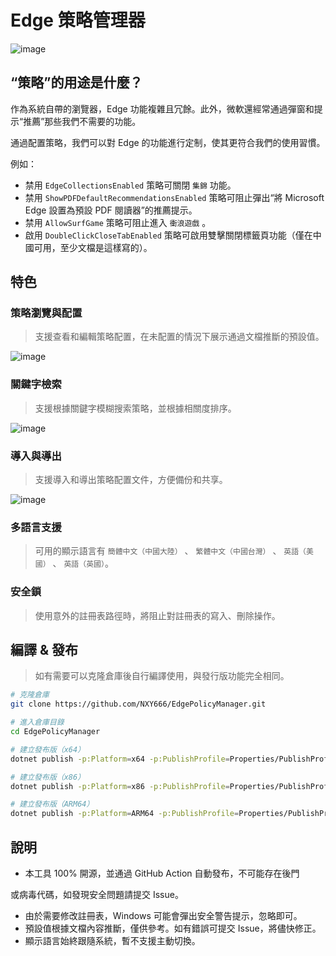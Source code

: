 # Edge 策略管理器

![image](https://github.com/NXY666/EdgePolicyManager/assets/62371554/fa759fdd-9882-4cf4-93df-d4d429a3c0cb)

## “策略”的用途是什麼？

作為系統自帶的瀏覽器，Edge 功能複雜且冗餘。此外，微軟還經常通過彈窗和提示“推薦”那些我們不需要的功能。

通過配置策略，我們可以對 Edge 的功能進行定制，使其更符合我們的使用習慣。

例如：

* 禁用 `EdgeCollectionsEnabled` 策略可關閉 `集錦` 功能。
* 禁用 `ShowPDFDefaultRecommendationsEnabled` 策略可阻止彈出“將 Microsoft Edge 設置為預設 PDF 閱讀器”的推薦提示。
* 禁用 `AllowSurfGame` 策略可阻止進入 `衝浪遊戲` 。
* 啟用 `DoubleClickCloseTabEnabled` 策略可啟用雙擊關閉標籤頁功能（僅在中國可用，至少文檔是這樣寫的）。

## 特色

### 策略瀏覽與配置

> 支援查看和編輯策略配置，在未配置的情況下展示通過文檔推斷的預設值。

![image](https://github.com/NXY666/EdgePolicyManager/assets/62371554/9a1ef6ea-2020-4d63-8072-e6ef350b2e23)

### 關鍵字檢索

> 支援根據關鍵字模糊搜索策略，並根據相關度排序。

![image](https://github.com/NXY666/EdgePolicyManager/assets/62371554/832dfe0c-26fb-480d-8a1a-72d95083211e)

### 導入與導出

> 支援導入和導出策略配置文件，方便備份和共享。

![image](https://github.com/NXY666/EdgePolicyManager/assets/62371554/d3663eda-80cd-418d-b76a-1bb63386dbf1)

### 多語言支援

> 可用的顯示語言有 `簡體中文（中國大陸）` 、 `繁體中文（中國台灣）` 、 `英語（美國）` 、 `英語（英國）`。

### 安全鎖

> 使用意外的註冊表路徑時，將阻止對註冊表的寫入、刪除操作。

## 編譯 & 發布

> 如有需要可以克隆倉庫後自行編譯使用，與發行版功能完全相同。

```bash
# 克隆倉庫
git clone https://github.com/NXY666/EdgePolicyManager.git

# 進入倉庫目錄
cd EdgePolicyManager

# 建立發布版（x64）
dotnet publish -p:Platform=x64 -p:PublishProfile=Properties/PublishProfiles/win-x64.pubxml

# 建立發布版（x86）
dotnet publish -p:Platform=x86 -p:PublishProfile=Properties/PublishProfiles/win-x86.pubxml

# 建立發布版（ARM64）
dotnet publish -p:Platform=ARM64 -p:PublishProfile=Properties/PublishProfiles/win-arm64.pubxml
```

## 說明

* 本工具 100% 開源，並通過 GitHub Action 自動發布，不可能存在後門

或病毒代碼，如發現安全問題請提交 Issue。
* 由於需要修改註冊表，Windows 可能會彈出安全警告提示，忽略即可。
* 預設值根據文檔內容推斷，僅供參考。如有錯誤可提交 Issue，將儘快修正。
* 顯示語言始終跟隨系統，暫不支援主動切換。
